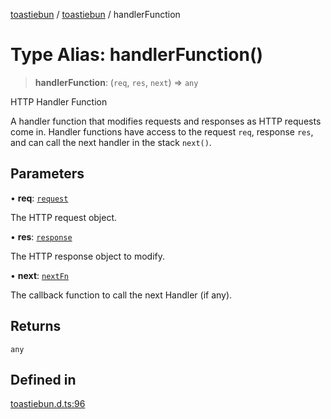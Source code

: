 [toastiebun](../wiki/globals) / [toastiebun](../wiki/Namespace.toastiebun) / handlerFunction

# Type Alias: handlerFunction()

> **handlerFunction**: (`req`, `res`, `next`) => `any`

HTTP Handler Function

A handler function that modifies requests and responses as HTTP requests come in.
Handler functions have access to the request `req`, response `res`, and can call
the next handler in the stack `next()`.

## Parameters

• **req**: [`request`](../wiki/toastiebun.Interface.request)

The HTTP request object.

• **res**: [`response`](../wiki/toastiebun.Interface.response)

The HTTP response object to modify.

• **next**: [`nextFn`](../wiki/toastiebun.TypeAlias.nextFn)

The callback function to call the next Handler (if any).

## Returns

`any`

## Defined in

[toastiebun.d.ts:96](https://github.com/IsCoffeeTho/toastiebun/blob/68db60f7ee85daa2fa2dfd3ba3c6e7fae88c338b/src/toastiebun.d.ts#L96)
